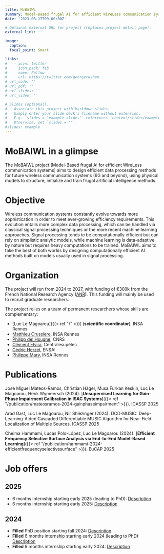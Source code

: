 ```yaml
---
title: MoBAIWL
summary: Model-Based frugal AI for efficient WireLess communication systems
date: '2023-08-17T00:00:00Z'

# Optional external URL for project (replaces project detail page).
external_link: ''

image:
  caption: 
  focal_point: Smart

links:
#   - icon: twitter
#     icon_pack: fab
#     name: Follow
#     url: https://twitter.com/georgecushen
# url_code: ''
# url_pdf: ''
# url_slides: ''
# url_video: ''

# Slides (optional).
#   Associate this project with Markdown slides.
#   Simply enter your slide deck's filename without extension.
#   E.g. `slides = "example-slides"` references `content/slides/example-slides.md`.
#   Otherwise, set `slides = ""`.
#slides: example
---
```


# MoBAIWL in a glimpse

The MoBAIWL project (Model-Based frugal AI for efficient WireLess communication systems) aims to design efficient data processing methods for future wireless communication systems (6G and beyond), using physical models to structure, initialize and train frugal artificial intelligence methods.

# Objective

Wireless communication systems constantly evolve towards more sophistication in order to meet
ever-growing efficiency requirements. This evolution entails more complex data processing, which can
be handled via classical signal processing techniques or the more recent machine learning approaches.
Signal processing tends to be computationally efficient but can rely on simplistic analytic models,
while machine learning is data-adaptive by nature but requires heavy computations to be trained.
MoBAIWL aims to take the best of both worlds by designing computationally efficient AI methods
built on models usually used in signal processing.

# Organization

The project will run from 2024 to 2027, with funding of €300k from the French National Research Agency ([ANR](https://anr.fr/)). This funding will mainly be used to recruit graduate researchers.

The project relies on a team of permanent researchers whose skills are complementary:
- [Luc Le Magoarou]({{< ref "/" >}}) (**scientific coordinator**), INSA Rennes
- [Matthieu Crussière](https://scholar.google.fr/citations?user=8w3lju8AAAAJ&hl=fr), INSA Rennes
- [Philipp del Hougne](https://sites.google.com/view/pdelhougne/home), CNRS
- [Clément Elvira](https://c-elvira.github.io/), Centralesupélec
- [Cédric Herzet](https://people.rennes.inria.fr/Cedric.Herzet/Cedric.Herzet/Main.html), ENSAI
- [Philippe Mary](https://pmary.perso.insa-rennes.fr/), INSA Rennes

# Publications

José Miguel Mateos-Ramos, Christian Häger, Musa Furkan Keskin, Luc Le Magoarou, Henk Wymeersch (2024).  [**Unsupervised Learning for Gain-Phase Impairment Calibration in ISAC Systems**]({{< ref "/publication/mateosramos-2024-gainphaseimpairment" >}}).  ICASSP 2025

Arad Gast, Luc Le Magoarou, Nir Shlezinger (2024). DCD-MUSIC: Deep-Learning-Aided Cascaded Differentiable MUSIC Algorithm for Near-Field Localization of Multiple Sources. ICASSP 2025

Cheima Hammami, Lucas Polo-López, Luc Le Magoarou (2024). [**Efficient Frequency Selective Surface Analysis via End-to-End Model-Based Learning**]({{< ref "/publication/hammami-2024-efficientfrequencyselectivesurface" >}}). EuCAP 2025

# Job offers

## 2025
- 6 months internship starting early 2025 (leading to PhD): [Description](./Internship_interference_rejection.pdf)
- 6 months internship starting early 2025: [Description](./Internship_ML_FSS_synthesis.pdf)

## 2024
- **Filled** PhD position starting fall 2024: [Description](./PhD_MIMO_unfolding.pdf)
- **Filled** 6 months internship starting early 2024 (leading to PhD): [Description](./Internship_MIMO_unfolding.pdf)
- **Filled** 6 months internship starting early 2024: [Description](./Internship_ML_FSS.pdf)